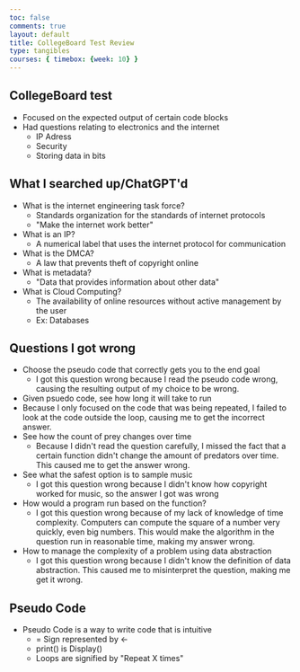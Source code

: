 ```yaml
---
toc: false
comments: true
layout: default
title: CollegeBoard Test Review
type: tangibles
courses: { timebox: {week: 10} }
---
```


## CollegeBoard test
- Focused on the expected output of certain code blocks
- Had questions relating to electronics and the internet
  - IP Adress
  - Security
  - Storing data in bits

## What I searched up/ChatGPT'd
- What is the internet engineering task force?
  - Standards organization for the standards of internet protocols
  - "Make the internet work better"
- What is an IP?
  - A numerical label that uses the internet protocol for communication
- What is the DMCA?
  - A law that prevents theft of copyright online
- What is metadata?
  - "Data that provides information about other data"
- What is Cloud Computing?
  - The availability of online resources without active management by the user
  - Ex: Databases

## Questions I got wrong
- Choose the pseudo code that correctly gets you to the end goal
  - I got this question wrong because I read the pseudo code wrong, causing the resulting output of my choice to be wrong. 
-  Given psuedo code, see how long it will take to run
  - Because I only focused on the code that was being repeated, I failed to look at the code outside the loop, causing me to get the incorrect answer.
- See how the count of prey changes over time
  - Because I didn't read the question carefully, I missed the fact that a certain function didn't change the amount of predators over time. This caused me to get the answer wrong.
- See what the safest option is to sample music
  - I got this question wrong because I didn't know how copyright worked for music, so the answer I got was wrong
- How would a program run based on the function?
  - I got this question wrong because of my lack of knowledge of time complexity. Computers can compute the square of a number very quickly, even big numbers. This would make the algorithm in the question run in reasonable time, making my answer wrong.
- How to manage the complexity of a problem using data abstraction
  - I got this question wrong because I didn't know the definition of data abstraction. This caused me to misinterpret the question, making me get it wrong.

## Pseudo Code
- Pseudo Code is a way to write code that is intuitive
  - = Sign represented by <-
  - print() is Display()
  - Loops are signified by "Repeat X times"